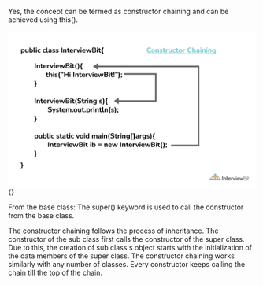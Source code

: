 Yes, the concept can be termed as constructor chaining and can be
achieved using this().

![](image10.jpeg){}

From the base class: The super() keyword is used to call the constructor
from the base class.

The constructor chaining follows the process of inheritance. The
constructor of the sub class first calls the constructor of the super
class. Due to this, the creation of sub class's object starts with the
initialization of the data members of the super class. The constructor
chaining works similarly with any number of classes. Every constructor
keeps calling the chain till the top of the chain.
